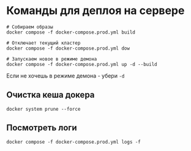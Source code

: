 # Команды для деплоя на сервере

```shell
# Собираем образы
docker compose -f docker-compose.prod.yml build
```

```shell
# Отключает текущий кластер
docker compose -f docker-compose.prod.yml dow
```

```shell
# Запускаем новое в режиме демона
docker compose -f docker-compose.prod.yml up -d --build
```

Если не хочешь в режиме демона - убери `-d`

## Очистка кеша докера

```shell
docker system prune --force
```

## Посмотреть логи

```shell
docker compose -f docker-compose.prod.yml logs -f
```
